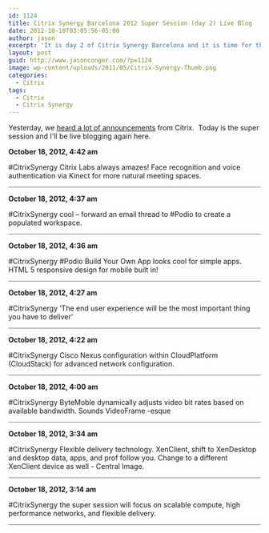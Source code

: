 ```yaml
---
id: 1124
title: Citrix Synergy Barcelona 2012 Super Session (day 2) Live Blog
date: 2012-10-18T03:05:56-05:00
author: jason
excerpt: 'It is day 2 of Citrix Synergy Barcelona and it is time for the Super Session (a.k.a. day 2 keynote).  Keep up on the action with this live blog.'
layout: post
guid: http://www.jasonconger.com/?p=1124
image: wp-content/uploads/2011/05/Citrix-Synergy-Thumb.png
categories:
  - Citrix
tags:
  - Citrix
  - Citrix Synergy
---
```

Yesterday, we <a title="Citrix Synergy Barcelona 2012 Keynote Live Blog" href="http://www.jasonconger.com/post/citrix-synergy-barcelona-2012-keynote-live-blog/">heard a lot of announcements</a> from Citrix.  Today is the super session and I'll be live blogging again here.

<!--more-->
<div id="liveblog-1124">
<div id="liveblog-entry-1135">

<strong>October 18, 2012, 4:42 am</strong>

#CitrixSynergy Citrix Labs always amazes! Face recognition and voice authentication via Kinect for more natural meeting spaces.
<div style="width: 100%; height: 1px; background-color: #6f6f6f; margin-bottom: 3px;"></div>
</div>
<div id="liveblog-entry-1134">

<strong>October 18, 2012, 4:37 am</strong>

#CitrixSynergy cool – forward an email thread to #Podio to create a populated workspace.
<div style="width: 100%; height: 1px; background-color: #6f6f6f; margin-bottom: 3px;"></div>
</div>
<div id="liveblog-entry-1133">

<strong>October 18, 2012, 4:36 am</strong>

#CitrixSynergy #Podio Build Your Own App looks cool for simple apps. HTML 5 responsive design for mobile built in!
<div style="width: 100%; height: 1px; background-color: #6f6f6f; margin-bottom: 3px;"></div>
</div>
<div id="liveblog-entry-1132">

<strong>October 18, 2012, 4:27 am</strong>

#CitrixSynergy ‘The end user experience will be the most important thing you have to deliver’
<div style="width: 100%; height: 1px; background-color: #6f6f6f; margin-bottom: 3px;"></div>
</div>
<div id="liveblog-entry-1131">

<strong>October 18, 2012, 4:22 am</strong>

#CitrixSynergy Cisco Nexus configuration within CloudPlatform (CloudStack) for advanced network configuration.
<div style="width: 100%; height: 1px; background-color: #6f6f6f; margin-bottom: 3px;"></div>
</div>
<div id="liveblog-entry-1130">

<strong>October 18, 2012, 4:00 am</strong>

#CitrixSynergy ByteMoble dynamically adjusts video bit rates based on available bandwidth. Sounds VideoFrame -esque
<div style="width: 100%; height: 1px; background-color: #6f6f6f; margin-bottom: 3px;"></div>
</div>
<div id="liveblog-entry-1129">

<strong>October 18, 2012, 3:34 am</strong>

#CitrixSynergy Flexible delivery technology. XenClient, shift to XenDesktop and desktop data, apps, and prof follow you. Change to a different XenClient device as well - Central Image.
<div style="width: 100%; height: 1px; background-color: #6f6f6f; margin-bottom: 3px;"></div>
</div>
<div id="liveblog-entry-1128">

<strong>October 18, 2012, 3:14 am</strong>

#CitrixSynergy the super session will focus on scalable compute, high performance networks, and flexible delivery.
<div style="width: 100%; height: 1px; background-color: #6f6f6f; margin-bottom: 3px;"></div>
</div>
</div>